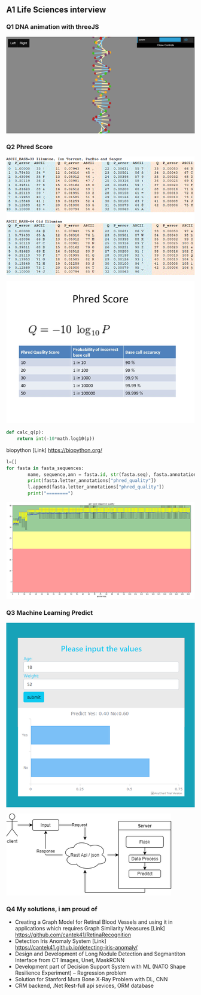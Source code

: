 ## A1 Life Sciences interview


### Q1 DNA animation with threeJS

![](img/q1.png)



### Q2 Phred Score

![](img/qscores.gif)


![](img/pscore.jpg)

```python
def calc_q(p):
    return int(-10*math.log10(p))
```

biopython [Link] https://biopython.org/

```python
l=[] 
for fasta in fasta_sequences:
        name, sequence,ann = fasta.id, str(fasta.seq), fasta.annotations
        print(fasta.letter_annotations["phred_quality"])
        l.append(fasta.letter_annotations["phred_quality"])
        print("========")
```
![](img/q2.png)

### Q3 Machine Learning Predict
![](img/q3.PNG)

![](img/q3_02.png)


### Q4 My solutions, i am proud of

- Creating a Graph Model for Retinal Blood Vessels and using it in applications
which requires Graph Similarity Measures [Link] https://github.com/cantek41/RetinaRecognition
- Detection Iris Anomaly System [Link] https://cantek41.github.io/detecting-iris-anomaly/
- Design and Development of Long Nodule Detection and Segmantiton
Interface from CT Images, Unet, MaskRCNN
- Development part of Decision Support System with ML (NATO Shape
Resilience Experiment) – Regression problem
- Solution for Stanford Mura Bone X-Ray Problem with DL, CNN
- CRM backend, .Net Rest-full api sevices, ORM database
